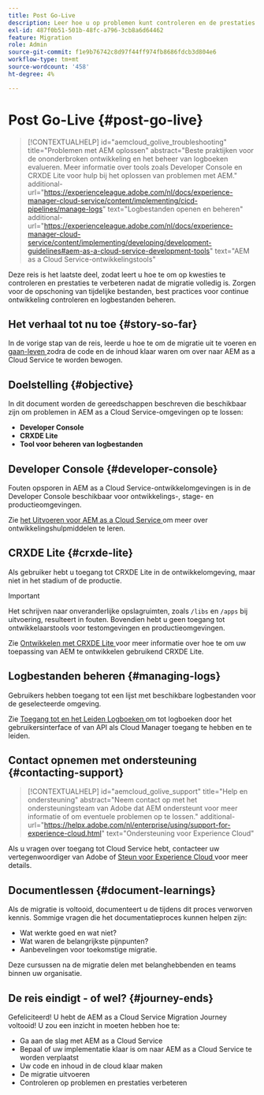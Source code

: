 ```yaml
---
title: Post Go-Live
description: Leer hoe u op problemen kunt controleren en de prestaties kunt verbeteren.
exl-id: 487f0b51-501b-48fc-a796-3cb8a6d64462
feature: Migration
role: Admin
source-git-commit: f1e9b76742c8d97f44ff974fb8686fdcb3d804e6
workflow-type: tm+mt
source-wordcount: '458'
ht-degree: 4%

---
```


# Post Go-Live {#post-go-live}

>[!CONTEXTUALHELP]
>id="aemcloud_golive_troubleshooting"
>title="Problemen met AEM oplossen"
>abstract="Beste praktijken voor de ononderbroken ontwikkeling en het beheer van logboeken evalueren. Meer informatie over tools zoals Developer Console en CRXDE Lite voor hulp bij het oplossen van problemen met AEM."
>additional-url="https://experienceleague.adobe.com/nl/docs/experience-manager-cloud-service/content/implementing/cicd-pipelines/manage-logs" text="Logbestanden openen en beheren"
>additional-url="https://experienceleague.adobe.com/nl/docs/experience-manager-cloud-service/content/implementing/developing/development-guidelines#aem-as-a-cloud-service-development-tools" text="AEM as a Cloud Service-ontwikkelingstools"

Deze reis is het laatste deel, zodat leert u hoe te om op kwesties te controleren en prestaties te verbeteren nadat de migratie volledig is. Zorgen voor de opschoning van tijdelijke bestanden, best practices voor continue ontwikkeling controleren en logbestanden beheren.

## Het verhaal tot nu toe {#story-so-far}

In de vorige stap van de reis, leerde u hoe te om de migratie uit te voeren en [ gaan-leven ](/help/journey-migration/go-live.md) zodra de code en de inhoud klaar waren om over naar AEM as a Cloud Service te worden bewogen.

## Doelstelling {#objective}

In dit document worden de gereedschappen beschreven die beschikbaar zijn om problemen in AEM as a Cloud Service-omgevingen op te lossen:

* **Developer Console**
* **CRXDE Lite**
* **Tool voor beheren van logbestanden**

## Developer Console {#developer-console}

Fouten opsporen in AEM as a Cloud Service-ontwikkelomgevingen is in de Developer Console beschikbaar voor ontwikkelings-, stage- en productieomgevingen.

Zie [ het Uitvoeren voor AEM as a Cloud Service ](/help/implementing/developing/introduction/development-guidelines.md#aem-as-a-cloud-service-development-tools) om meer over ontwikkelingshulpmiddelen te leren.

## CRXDE Lite {#crxde-lite}

Als gebruiker hebt u toegang tot CRXDE Lite in de ontwikkelomgeving, maar niet in het stadium of de productie.

>[!IMPORTANT]
>Het schrijven naar onveranderlijke opslagruimten, zoals `/libs` en `/apps` bij uitvoering, resulteert in fouten. Bovendien hebt u geen toegang tot ontwikkelaarstools voor testomgevingen en productieomgevingen.

Zie [ Ontwikkelen met CRXDE Lite ](/help/implementing/developing/tools/crxde.md) voor meer informatie over hoe te om uw toepassing van AEM te ontwikkelen gebruikend CRXDE Lite.

## Logbestanden beheren {#managing-logs}

Gebruikers hebben toegang tot een lijst met beschikbare logbestanden voor de geselecteerde omgeving.

Zie [ Toegang tot en het Leiden Logboeken ](/help/implementing/cloud-manager/manage-logs.md) om tot logboeken door het gebruikersinterface of van API als Cloud Manager toegang te hebben en te leiden.

## Contact opnemen met ondersteuning {#contacting-support}

>[!CONTEXTUALHELP]
>id="aemcloud_golive_support"
>title="Help en ondersteuning"
>abstract="Neem contact op met het ondersteuningsteam van Adobe dat AEM ondersteunt voor meer informatie of om eventuele problemen op te lossen."
>additional-url="https://helpx.adobe.com/nl/enterprise/using/support-for-experience-cloud.html" text="Ondersteuning voor Experience Cloud"

Als u vragen over toegang tot Cloud Service hebt, contacteer uw vertegenwoordiger van Adobe of [ Steun voor Experience Cloud ](https://helpx.adobe.com/nl/enterprise/using/support-for-experience-cloud.html) voor meer details.

## Documentlessen {#document-learnings}

Als de migratie is voltooid, documenteert u de tijdens dit proces verworven kennis. Sommige vragen die het documentatieproces kunnen helpen zijn:

* Wat werkte goed en wat niet?
* Wat waren de belangrijkste pijnpunten?
* Aanbevelingen voor toekomstige migratie.

Deze cursussen na de migratie delen met belanghebbenden en teams binnen uw organisatie.

## De reis eindigt - of wel? {#journey-ends}

Gefeliciteerd! U hebt de AEM as a Cloud Service Migration Journey voltooid! U zou een inzicht in moeten hebben hoe te:

* Ga aan de slag met AEM as a Cloud Service
* Bepaal of uw implementatie klaar is om naar AEM as a Cloud Service te worden verplaatst
* Uw code en inhoud in de cloud klaar maken
* De migratie uitvoeren
* Controleren op problemen en prestaties verbeteren
